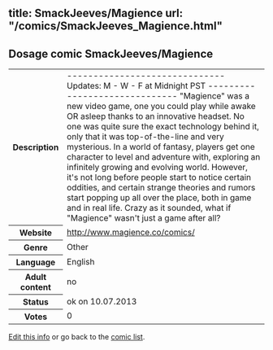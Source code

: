 title: SmackJeeves/Magience
url: "/comics/SmackJeeves_Magience.html"
---
Dosage comic SmackJeeves/Magience
-----------------------------------------

<p id="msg"></p>
<script type="text/javascript">
if (window.location.search === '?edit_info_mail=sent_ok') {
  var elem = document.getElementById("msg");
  elem.innerHTML = 'Edited information sucessfully sent for review, which is usually done daily. Thanks!';
  elem.className = 'ok';
}
</script>
<table class="comicinfo">
<tr>
<th>Description</th><td>------------------------------ Updates: M - W - F at Midnight PST ------------------------------ &quot;Magience&quot; was a new video game, one you could play while awake OR asleep thanks to an innovative headset. No one was quite sure the exact technology behind it, only that it was top-of-the-line and very mysterious. In a world of fantasy, players get one character to level and adventure with, exploring an infinitely growing and evolving world. However, it's not long before people start to notice certain oddities, and certain strange theories and rumors start popping up all over the place, both in game and in real life. Crazy as it sounded, what if &quot;Magience&quot; wasn't just a game after all?</td>
</tr>
<tr>
<th>Website</th><td><a href="http://www.magience.co/comics/">http://www.magience.co/comics/</a></td>
</tr>
<tr>
<th>Genre</th><td>Other</td>
</tr>
<tr>
<th>Language</th><td>English</td>
</tr>
<tr>
<th>Adult content</th><td>no</td>
</tr>
<tr>
<th>Status</th><td>ok on 10.07.2013</td>
</tr>
<tr>
<th>Votes</th><td>0</td>
</tr>
</table>

[Edit this info](SmackJeeves_Magience_edit.html) or go back to the [comic list](../comic-index.html).
